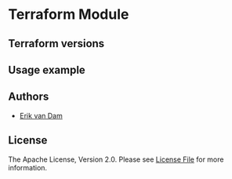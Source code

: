 # Terraform Module

## Terraform versions

## Usage example

## Authors

- [Erik van Dam](https://github.com/eriktisme)

## License

The Apache License, Version 2.0. Please see [License File](LICENSE) for more information.
